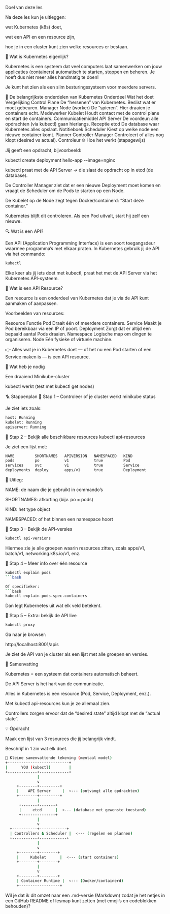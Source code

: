 Doel van deze les

Na deze les kun je uitleggen:

wat Kubernetes (k8s) doet,

wat een API en een resource zijn,

hoe je in een cluster kunt zien welke resources er bestaan.

🧠 Wat is Kubernetes eigenlijk?

Kubernetes is een systeem dat veel computers laat samenwerken om jouw applicaties (containers) automatisch te starten, stoppen en beheren.
Je hoeft dus niet meer alles handmatig te doen!

Je kunt het zien als een slim besturingssysteem voor meerdere servers.

🧱 De belangrijkste onderdelen van Kubernetes
Onderdeel	Wat het doet	Vergelijking
Control Plane	De “hersenen” van Kubernetes. Beslist wat er moet gebeuren.	Manager
Node (worker)	De “spieren”. Hier draaien je containers echt.	Medewerker
Kubelet	Houdt contact met de control plane en start de containers.	Communicatiemiddel
API Server	De voordeur: alle opdrachten (via kubectl) gaan hierlangs.	Receptie
etcd	De database waar Kubernetes alles opslaat.	Notitieboek
Scheduler	Kiest op welke node een nieuwe container komt.	Planner
Controller Manager	Controleert of alles nog klopt (desired vs actual).	Controleur
🌐 Hoe het werkt (stapsgewijs)

Jij geeft een opdracht, bijvoorbeeld:

kubectl create deployment hello-app --image=nginx


kubectl praat met de API Server → die slaat de opdracht op in etcd (de database).

De Controller Manager ziet dat er een nieuwe Deployment moet komen en vraagt de Scheduler om de Pods te starten op een Node.

De Kubelet op de Node zegt tegen Docker/containerd: “Start deze container.”

Kubernetes blijft dit controleren. Als een Pod uitvalt, start hij zelf een nieuwe.

🔍 Wat is een API?

Een API (Application Programming Interface) is een soort toegangsdeur waarmee programma’s met elkaar praten.
In Kubernetes gebruik jij de API via het commando:
```bash
kubectl
```

Elke keer als jij iets doet met kubectl, praat het met de API Server via het Kubernetes API-systeem.

🧩 Wat is een API Resource?

Een resource is een onderdeel van Kubernetes dat je via de API kunt aanmaken of aanpassen.

Voorbeelden van resources:

Resource	Functie
Pod	Draait één of meerdere containers.
Service	Maakt je Pod bereikbaar via een IP of poort.
Deployment	Zorgt dat er altijd een bepaald aantal Pods draaien.
Namespace	Logische map om dingen te organiseren.
Node	Eén fysieke of virtuele machine.

👉 Alles wat je in Kubernetes doet — of het nu een Pod starten of een Service maken is — is een API resource.

🧰 Wat heb je nodig

Een draaiend Minikube-cluster

kubectl werkt (test met kubectl get nodes)

🪜 Stappenplan
🔹 Stap 1 – Controleer of je cluster werkt
minikube status


Je ziet iets zoals:
```bash
host: Running
kubelet: Running
apiserver: Running
```
🔹 Stap 2 – Bekijk alle beschikbare resources
kubectl api-resources


Je ziet een lijst met:
```bash
NAME         SHORTNAMES   APIVERSION   NAMESPACED   KIND
pods         po           v1           true         Pod
services     svc          v1           true         Service
deployments  deploy       apps/v1      true         Deployment
```

💬 Uitleg:

NAME: de naam die je gebruikt in commando’s

SHORTNAMES: afkorting (bijv. po = pods)

KIND: het type object

NAMESPACED: of het binnen een namespace hoort

🔹 Stap 3 – Bekijk de API-versies
```bash
kubectl api-versions
```

Hiermee zie je alle groepen waarin resources zitten, zoals apps/v1, batch/v1, networking.k8s.io/v1, enz.

🔹 Stap 4 – Meer info over één resource
```bash
kubectl explain pods
```bash

Of specifieker:
```bash
kubectl explain pods.spec.containers
```

Dan legt Kubernetes uit wat elk veld betekent.

🔹 Stap 5 – Extra: bekijk de API live
```bash
kubectl proxy
```


Ga naar je browser:

http://localhost:8001/apis


Je ziet de API van je cluster als een lijst met alle groepen en versies.

🧠 Samenvatting

Kubernetes = een systeem dat containers automatisch beheert.

De API Server is het hart van de communicatie.

Alles in Kubernetes is een resource (Pod, Service, Deployment, enz.).

Met kubectl api-resources kun je ze allemaal zien.

Controllers zorgen ervoor dat de “desired state” altijd klopt met de “actual state”.

💡 Opdracht

Maak een lijst van 3 resources die jij belangrijk vindt.

Beschrijf in 1 zin wat elk doet.


```bash
🧭 Kleine samenvattende tekening (mentaal model)
+---------------------------+
|      YOU (kubectl)        |
+-------------+-------------+
              |
              v
     +--------+---------+
     |    API Server     |  <--- (ontvangt alle opdrachten)
     +--------+---------+
              |
      +-------+-------+
      |     etcd      |  <--- (database met gewenste toestand)
      +---------------+
              |
              v
  +-----------+------------+
  | Controllers & Scheduler |  <--- (regelen en plannen)
  +-----------+------------+
              |
              v
     +--------+--------+
     |     Kubelet      |  <--- (start containers)
     +--------+--------+
              |
              v
     +--------+--------+
     | Container Runtime |  <--- (Docker/containerd)
     +------------------+
```
Wil je dat ik dit omzet naar een .md-versie (Markdown) zodat je het netjes in een GitHub README of lesmap kunt zetten (met emoji’s en codeblokken behouden)?
